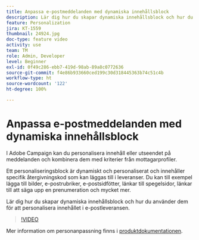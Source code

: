 ```yaml
---
title: Anpassa e-postmeddelanden med dynamiska innehållsblock
description: Lär dig hur du skapar dynamiska innehållsblock och hur du använder dem för att personanpassa innehållet i e-postleveransen.
feature: Personalization
jira: KT-1559
thumbnail: 24924.jpg
doc-type: feature video
activity: use
team: TM
role: Admin, Developer
level: Beginner
exl-id: 0f49c286-ebb7-419d-98ab-89a8c0772636
source-git-commit: f4e86b933660ced199c30d318445363b74c51c4b
workflow-type: ht
source-wordcount: '122'
ht-degree: 100%

---
```



# Anpassa e-postmeddelanden med dynamiska innehållsblock

I Adobe Campaign kan du personalisera innehåll eller utseendet på meddelanden och kombinera dem med kriterier från mottagarprofiler.

Ett personaliseringsblock är dynamiskt och personaliserat och innehåller specifik återgivningskod som kan läggas till i leveranser. Du kan till exempel lägga till bilder, e-postrubriker, e-postsidfötter, länkar till spegelsidor, länkar till att säga upp en prenumeration och mycket mer.

Lär dig hur du skapar dynamiska innehållsblock och hur du använder dem för att personalisera innehållet i e-postleveransen.

>[!VIDEO](https://video.tv.adobe.com/v/24924?quality=12&learn=on)

Mer information om personanpassning finns i [produktdokumentationen](https://experienceleague.adobe.com/docs/campaign-classic/using/sending-messages/personalizing-deliveries/about-personalization.html?lang=sv).
